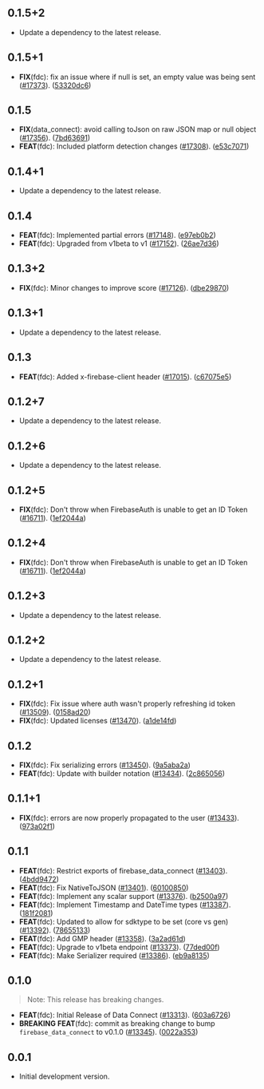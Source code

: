 ## 0.1.5+2

 - Update a dependency to the latest release.

## 0.1.5+1

 - **FIX**(fdc): fix an issue where if null is set, an empty value was being sent ([#17373](https://github.com/firebase/flutterfire/issues/17373)). ([53320dc6](https://github.com/firebase/flutterfire/commit/53320dc60fa5639051fbb77d21ed493f23381273))

## 0.1.5

 - **FIX**(data_connect): avoid calling toJson on raw JSON map or null object ([#17356](https://github.com/firebase/flutterfire/issues/17356)). ([7bd63691](https://github.com/firebase/flutterfire/commit/7bd63691ffa7405d24ea4545bd1ac7f8971175b3))
 - **FEAT**(fdc): Included platform detection changes ([#17308](https://github.com/firebase/flutterfire/issues/17308)). ([e53c7071](https://github.com/firebase/flutterfire/commit/e53c7071e2566b7e016fda312d92dd03fcb1bc9e))

## 0.1.4+1

 - Update a dependency to the latest release.

## 0.1.4

 - **FEAT**(fdc): Implemented partial errors ([#17148](https://github.com/firebase/flutterfire/issues/17148)). ([e97eb0b2](https://github.com/firebase/flutterfire/commit/e97eb0b229390afa01e61b9e7bfbd496b51cc80a))
 - **FEAT**(fdc): Upgraded from v1beta to v1 ([#17152](https://github.com/firebase/flutterfire/issues/17152)). ([26ae7d36](https://github.com/firebase/flutterfire/commit/26ae7d36359c4daa001b634ca8a903f9d5735184))

## 0.1.3+2

 - **FIX**(fdc): Minor changes to improve score ([#17126](https://github.com/firebase/flutterfire/issues/17126)). ([dbe29870](https://github.com/firebase/flutterfire/commit/dbe29870e4dc81316517032c1eb4ecb95c7ee3f1))

## 0.1.3+1

 - Update a dependency to the latest release.

## 0.1.3

 - **FEAT**(fdc): Added x-firebase-client header ([#17015](https://github.com/firebase/flutterfire/issues/17015)). ([c67075e5](https://github.com/firebase/flutterfire/commit/c67075e537eda46774884d2e40b6e265e64f73b2))

## 0.1.2+7

 - Update a dependency to the latest release.

## 0.1.2+6

 - Update a dependency to the latest release.

## 0.1.2+5

 - **FIX**(fdc): Don't throw when FirebaseAuth is unable to get an ID Token ([#16711](https://github.com/firebase/flutterfire/issues/16711)). ([1ef2044a](https://github.com/firebase/flutterfire/commit/1ef2044a7a9f2004f933147a8494fb82fa4c3c26))

## 0.1.2+4

 - **FIX**(fdc): Don't throw when FirebaseAuth is unable to get an ID Token ([#16711](https://github.com/firebase/flutterfire/issues/16711)). ([1ef2044a](https://github.com/firebase/flutterfire/commit/1ef2044a7a9f2004f933147a8494fb82fa4c3c26))

## 0.1.2+3

 - Update a dependency to the latest release.

## 0.1.2+2

 - Update a dependency to the latest release.

## 0.1.2+1

 - **FIX**(fdc): Fix issue where auth wasn't properly refreshing id token ([#13509](https://github.com/firebase/flutterfire/issues/13509)). ([0158ad20](https://github.com/firebase/flutterfire/commit/0158ad20925646e8a21c17adc8793e870f3a65d6))
 - **FIX**(fdc): Updated licenses ([#13470](https://github.com/firebase/flutterfire/issues/13470)). ([a1de14fd](https://github.com/firebase/flutterfire/commit/a1de14fde34e6b352f0d4a098d88ee9df542cf27))

## 0.1.2

 - **FIX**(fdc): Fix serializing errors ([#13450](https://github.com/firebase/flutterfire/issues/13450)). ([9a5aba2a](https://github.com/firebase/flutterfire/commit/9a5aba2aedb2e1ab4f9a979f07392113630c1672))
 - **FEAT**(fdc): Update with builder notation ([#13434](https://github.com/firebase/flutterfire/issues/13434)). ([2c865056](https://github.com/firebase/flutterfire/commit/2c865056f4aba7afa4945b85e687afffccd66981))

## 0.1.1+1

 - **FIX**(fdc): errors are now properly propagated to the user ([#13433](https://github.com/firebase/flutterfire/issues/13433)). ([973a02f1](https://github.com/firebase/flutterfire/commit/973a02f1daf62f5ba4f65c33d09c8872164f9f6b))

## 0.1.1

 - **FEAT**(fdc): Restrict exports of firebase_data_connect ([#13403](https://github.com/firebase/flutterfire/issues/13403)). ([4bdd9472](https://github.com/firebase/flutterfire/commit/4bdd947269bd07ac4f47132b61559eda72aa597c))
 - **FEAT**(fdc): Fix NativeToJSON ([#13401](https://github.com/firebase/flutterfire/issues/13401)). ([60100850](https://github.com/firebase/flutterfire/commit/601008508d3a897c7ccdb4d0c99568259d0724e1))
 - **FEAT**(fdc): Implement any scalar support ([#13376](https://github.com/firebase/flutterfire/issues/13376)). ([b2500a97](https://github.com/firebase/flutterfire/commit/b2500a974ec66c032de4686ac49ce625b7c97363))
 - **FEAT**(fdc): Implement Timestamp and DateTime types ([#13387](https://github.com/firebase/flutterfire/issues/13387)). ([181f2081](https://github.com/firebase/flutterfire/commit/181f2081ab62b657024d669b93aa261e6aeaf14c))
 - **FEAT**(fdc): Updated to allow for sdktype to be set (core vs gen) ([#13392](https://github.com/firebase/flutterfire/issues/13392)). ([78655133](https://github.com/firebase/flutterfire/commit/7865513354712f0b16da62d79497456930f95449))
 - **FEAT**(fdc): Add GMP header ([#13358](https://github.com/firebase/flutterfire/issues/13358)). ([3a2ad61d](https://github.com/firebase/flutterfire/commit/3a2ad61d190712b2821743577377e00c07d01434))
 - **FEAT**(fdc): Upgrade to v1beta endpoint ([#13373](https://github.com/firebase/flutterfire/issues/13373)). ([77ded00f](https://github.com/firebase/flutterfire/commit/77ded00fef499c147938b997b858e9998c2a9c3b))
 - **FEAT**(fdc): Make Serializer required ([#13386](https://github.com/firebase/flutterfire/issues/13386)). ([eb9a8135](https://github.com/firebase/flutterfire/commit/eb9a8135a0467871ce8b1e798e672575d140a88b))

## 0.1.0

> Note: This release has breaking changes.

 - **FEAT**(fdc): Initial Release of Data Connect ([#13313](https://github.com/firebase/flutterfire/issues/13313)). ([603a6726](https://github.com/firebase/flutterfire/commit/603a67261a2f7cbdd6ef594bfaef480aeb820683))
 - **BREAKING** **FEAT**(fdc): commit as breaking change to bump `firebase_data_connect` to v0.1.0 ([#13345](https://github.com/firebase/flutterfire/issues/13345)). ([0022a353](https://github.com/firebase/flutterfire/commit/0022a3530642a0a483e20653502dd720268016c4))

## 0.0.1

- Initial development version.
